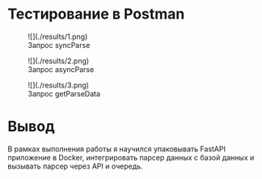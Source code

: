 # Тестирование в Postman

<figure markdown>
  ![](./results/1.png)
  <figcaption>Запрос syncParse</figcaption>
</figure>

<figure markdown>
  ![](./results/2.png)
  <figcaption>Запрос asyncParse</figcaption>
</figure>

<figure markdown>
  ![](./results/3.png)
  <figcaption>Запрос getParseData</figcaption>
</figure>

# Вывод

В рамках выполнения работы я научился упаковывать FastAPI приложение в Docker, интегрировать парсер данных с базой данных и вызывать парсер через API и очередь.
